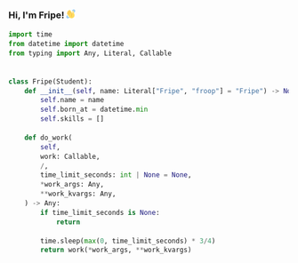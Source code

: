 <h3>Hi, I'm Fripe! <img src="https://raw.githubusercontent.com/twitter/twemoji/master/assets/svg/1f44b.svg" height="16"></h3>

```python
import time
from datetime import datetime
from typing import Any, Literal, Callable


class Fripe(Student):
    def __init__(self, name: Literal["Fripe", "froop"] = "Fripe") -> None:
        self.name = name
        self.born_at = datetime.min
        self.skills = []

    def do_work(
        self,
        work: Callable,
        /,
        time_limit_seconds: int | None = None,
        *work_args: Any,
        **work_kvargs: Any,
    ) -> Any:
        if time_limit_seconds is None:
            return
            
        time.sleep(max(0, time_limit_seconds) * 3/4)
        return work(*work_args, **work_kvargs)

```
